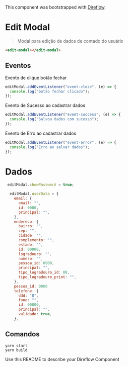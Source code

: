 This component was bootstrapped with [Direflow](https://direflow.io).

# Edit Modal
> Modal para edição de dados de contado do usuário

```html
<edit-modal></edit-modal>
```

## Eventos

Evento de clique botão fechar
```javascript
editModal.addEventListener("event-close", (e) => {
  console.log("botão fechar clicado");
});
```

Evento de Sucesso ao cadastrar dados
```javascript
editModal.addEventListener("event-success", (e) => {
  console.log("Salvou dados com sucesso");
});
```

Evento de Erro ao cadastrar dados
```javascript
editModal.addEventListener("event-error", (e) => {
  console.log("Erro ao salvar dados");
});
```

# Dados
```javascript
 editModal.showPassword = true;

  editModal.userData = {
    email: {
      email: "",
      id: 0000,
      principal: "",
    },
    endereco: {
      bairro: "",
      cep: "",
      cidade: "",
      complemento: "",
      estado: "",
      id: 00000,
      logradouro: "",
      numero: "",
      pessoa_id: 0000,
      principal: "",
      tipo_logradouro_id: 00,
      tipo_logradouro_print: "",
    },
    pessoa_id: 0000
    telefone: {
      ddd: "8",
      fone: "",
      id: 00000,
      principal: "",
      validado: true,
    },
 ```
 ## Comandos
 ```code
 yarn start
 yarn build
 ```

Use this README to describe your Direflow Component

